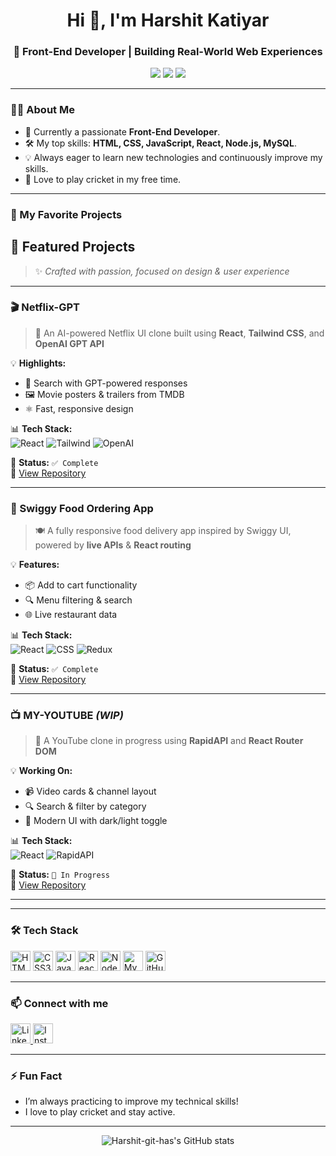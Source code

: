 <h1 align="center">Hi 👋, I'm Harshit Katiyar</h1>
<h3 align="center">🚀 Front-End Developer | Building Real-World Web Experiences</h3>

<p align="center">
  <img src="https://img.shields.io/badge/Front--End%20Developer-blue?style=flat-square&logo=react" />
  <img src="https://img.shields.io/badge/Open%20Source-❤️-red?style=flat-square&logo=github" />
  <img src="https://img.shields.io/badge/Always%20Learning-📚-orange?style=flat-square" />
</p>

---

### 👨‍💻 About Me

- 🌱 Currently a passionate **Front-End Developer**.
- 🛠️ My top skills: **HTML, CSS, JavaScript, React, Node.js, MySQL**.
- 💡 Always eager to learn new technologies and continuously improve my skills.
- 🏏 Love to play cricket in my free time.

---

### 🚀 My Favorite Projects

## 🚀 Featured Projects

> ✨ *Crafted with passion, focused on design & user experience*

---

### 🎬 Netflix-GPT
> 🧠 An AI-powered Netflix UI clone built using **React**, **Tailwind CSS**, and **OpenAI GPT API**

💡 **Highlights:**
- 🎯 Search with GPT-powered responses
- 🖼️ Movie posters & trailers from TMDB
- ⚛️ Fast, responsive design

📊 **Tech Stack:**  
![React](https://img.shields.io/badge/-React-61DAFB?logo=react&logoColor=black&style=for-the-badge)
![Tailwind](https://img.shields.io/badge/-TailwindCSS-38B2AC?logo=tailwindcss&logoColor=white&style=for-the-badge)
![OpenAI](https://img.shields.io/badge/-OpenAI-412991?logo=openai&logoColor=white&style=for-the-badge)

🚀 **Status:** `✅ Complete`  
🔗 [View Repository](https://github.com/Harshit-git-has/Netflix-gpt.git)

---

### 🍔 Swiggy Food Ordering App
> 🍽️ A fully responsive food delivery app inspired by Swiggy UI, powered by **live APIs** & **React routing**

💡 **Features:**
- 📦 Add to cart functionality
- 🔍 Menu filtering & search
- 🌐 Live restaurant data

📊 **Tech Stack:**  
![React](https://img.shields.io/badge/-React-61DAFB?logo=react&style=for-the-badge)
![CSS](https://img.shields.io/badge/-CSS3-1572B6?logo=css3&logoColor=white&style=for-the-badge)
![Redux](https://img.shields.io/badge/-Redux-764ABC?logo=redux&logoColor=white&style=for-the-badge)

🚀 **Status:** `✅ Complete`  
🔗 [View Repository](https://github.com/Harshit-git-has/Food-Ordering_app.git)

---

### 📺 MY-YOUTUBE *(WIP)*
> 🔧 A YouTube clone in progress using **RapidAPI** and **React Router DOM**

💡 **Working On:**
- 📹 Video cards & channel layout
- 🔍 Search & filter by category
- 🎨 Modern UI with dark/light toggle

📊 **Tech Stack:**  
![React](https://img.shields.io/badge/-React-61DAFB?logo=react&style=for-the-badge)
![RapidAPI](https://img.shields.io/badge/-RapidAPI-000000?logo=rapidapi&logoColor=white&style=for-the-badge)

🚀 **Status:** `🔧 In Progress`  
🔗 [View Repository](https://github.com/Harshit-git-has/MY-YouTube.git)

---



---

### 🛠️ Tech Stack

<p align="left">
  <img src="https://cdn.jsdelivr.net/gh/devicons/devicon/icons/html5/html5-original.svg" height="32" alt="HTML5" title="HTML5" />
  <img src="https://cdn.jsdelivr.net/gh/devicons/devicon/icons/css3/css3-original.svg" height="32" alt="CSS3" title="CSS3" />
  <img src="https://cdn.jsdelivr.net/gh/devicons/devicon/icons/javascript/javascript-original.svg" height="32" alt="JavaScript" title="JavaScript" />
  <img src="https://cdn.jsdelivr.net/gh/devicons/devicon/icons/react/react-original.svg" height="32" alt="React" title="React" />
  <img src="https://cdn.jsdelivr.net/gh/devicons/devicon/icons/nodejs/nodejs-original.svg" height="32" alt="Node.js" title="Node.js" />
  <img src="https://cdn.jsdelivr.net/gh/devicons/devicon/icons/mysql/mysql-original.svg" height="32" alt="MySQL" title="MySQL" />
  <img src="https://cdn.jsdelivr.net/gh/devicons/devicon/icons/github/github-original.svg" height="32" alt="GitHub" title="GitHub" />
</p>

---

### 📫 Connect with me

<p align="left">
  <a href="https://linkedin.com/in/harshit-katiyar-784a09225" target="_blank">
    <img src="https://cdn.jsdelivr.net/gh/devicons/devicon/icons/linkedin/linkedin-original.svg" height="32" alt="LinkedIn" />
  </a>
  <a href="https://www.instagram.com/harshitkatiyar517/profilecard/?igsh=MTQ5c25rdGx6dGF3dg==" target="_blank">
    <img src="https://images.rawpixel.com/image_800/cHJpdmF0ZS9sci9pbWFnZXMvd2Vic2l0ZS8yMDIyLTA1L3JtNTMzLW5lb24tMDAzLmpwZw.jpg" height="32" alt="Instagram" />
  </a>
</p>

---

### ⚡ Fun Fact

- I’m always practicing to improve my technical skills!
- I love to play cricket and stay active.

---

<p align="center">
  <img src="https://github-readme-stats.vercel.app/api?username=Harshit-git-has&show_icons=true&theme=radical" alt="Harshit-git-has's GitHub stats" />
</p>